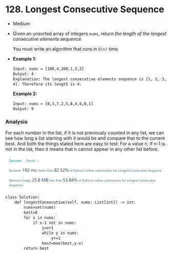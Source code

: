 # 128. Longest Consecutive Sequence

* Medium
*   Given an unsorted array of integers `nums`, return _the length of the longest consecutive elements sequence._

    You must write an algorithm that runs in `O(n)` time.
*   **Example 1:**

    ```
    Input: nums = [100,4,200,1,3,2]
    Output: 4
    Explanation: The longest consecutive elements sequence is [1, 2, 3, 4]. Therefore its length is 4.
    ```

    **Example 2:**

    ```
    Input: nums = [0,3,7,2,5,8,4,6,0,1]
    Output: 9
    ```



### Analysis&#x20;

For each number in the list, if it is not previously counted in any list, we can see how long a list starting with it would be and compare that to the current best. And both the things stated here are easy to test: For a value n, if n-1 is not in the list, then it means that n cannot appear in any other list before.&#x20;

![](<../.gitbook/assets/image (6) (1).png>)

```
class Solution:
    def longestConsecutive(self, nums: List[int]) -> int:
        nums=set(nums)
        best=0
        for x in nums:
            if x-1 not in nums:
                y=x+1
                while y in nums:
                    y+=1
                best=max(best,y-x)
        return best
```
